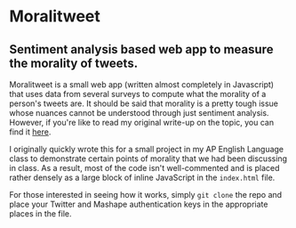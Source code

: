 # Moralitweet
## Sentiment analysis based web app to measure the morality of tweets.

Moralitweet is a small web app (written almost completely in Javascript) that uses data from several surveys to compute what the morality of a person's tweets are. It should be said that morality is a pretty tough issue whose nuances cannot be understood through just sentiment analysis. However, if you're like to read my original write-up on the topic, you can find it [here](https://docs.google.com/document/d/1N7MFNlqo5U6jwlrNEGdzrkh1xvHNniLwMD-slK9vnUU/edit).

I originally quickly wrote this for a small project in my AP English Language class to demonstrate certain points of morality that we had been discussing in class. As a result, most of the code isn't well-commented and is placed rather densely as a large block of inline JavaScript in the `index.html` file.

For those interested in seeing how it works, simply `git clone` the repo and place your Twitter and Mashape authentication keys in the appropriate places in the file.  
